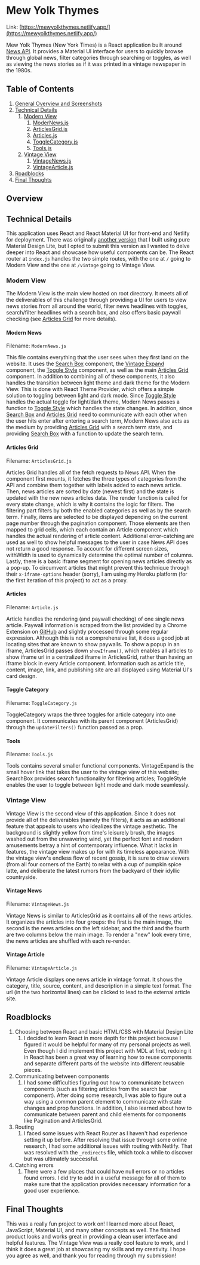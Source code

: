 # Mew Yolk Thymes

Link: [https://mewyolkthymes.netlify.app/](https://mewyolkthymes.netlify.app/)

Mew Yolk Thymes (New York Times) is a React application built around [News API](https://newsapi.org/). It provides a Material UI interface for users to quickly browse through global news, filter categories through searching or toggles, as well as viewing the news stories as if it was printed in a vintage newspaper in the 1980s. 

## Table of Contents

1. [General Overview and Screenshots](#overview)
2. [Technical Details](#technical-details)
    1. [Modern View](#modern-view)
        1. [ModerNews.js](#modern-news)
        2. [ArticlesGrid.js](#articles-grid)
        3. [Articles.js](#articles)
        4. [ToggleCategory.js](#toggle-category)
        5. [Tools.js](#tools)
    2. [Vintage View](#vintage-view)
        1. [VintageNews.js](#vintage-news)
        2. [VintageArticle.js](#vintage-article)
3. [Roadblocks](#roadblocks)
4. [Final Thoughts](#final-thoughts)

## Overview

## Technical Details

This application uses React and React Material UI for front-end and Netlify for deployment. There was originally [another version](https://mewyolkthymes.herokuapp.com) that I built using pure Material Design Lite, but I opted to submit this version as I wanted to delve deeper into React and showcase how useful components can be. The React router at `index.js` handles the two simple routes, with the one at `/` going to Modern View and the one at `/vintage` going to Vintage View.

### Modern View

The Modern View is the main view hosted on root directory. It meets all of the deliverables of this challenge through providing a UI for users to view news stories from all around the world, filter news headlines with toggles, search/filter headlines with a search box, and also offers basic paywall checking (see [Articles Grid](#articles-grid) for more details).

#### Modern News

Filename: `ModernNews.js`

This file contains everything that the user sees when they first land on the website. It uses the [Search Box](#tools) component, the [Vintage Expand](#tools) component, the [Toggle Style](#tools) component, as well as the main [Articles Grid](#articles-grid) component. In addition to combining all of these components, it also handles the transition between light theme and dark theme for the Modern View. This is done with React Theme Provider, which offers a simple solution to toggling between light and dark mode. Since [Toggle Style](#tools) handles the actual toggle for light/dark theme, Modern News passes a function to [Toggle Style](#tools) which handles the state changes. In addition, since [Search Box](#tools) and [Articles Grid](#articles-grid) need to communicate with each other when the user hits enter after entering a search term, Modern News also acts as the medium by providing [Articles Grid](#articles-grid) with a search term state, and providing [Search Box](#tools) with a function to update the search term.

#### Articles Grid

Filename: `ArticlesGrid.js`

Articles Grid handles all of the fetch requests to News API. When the component first mounts, it fetches the three types of categories from the API and combine them together with labels added to each news article. Then, news articles are sorted by date (newest first) and the state is updated with the new news articles data. The render function is called for every state change, which is why it contains the logic for filters. The filtering part filters by both the enabled categories as well as by the search term. Finally, items are selected to be displayed depending on the current page number through the pagination component. Those elements are then mapped to grid cells, which each contain an Article component which handles the actual rendering of article content. Additional error-catching are used as well to show helpful messages to the user in case News API does not return a good response. To account for different screen sizes, withWidth is used to dynamically determine the optimal number of columns. Lastly, there is a basic iframe segment for opening news articles directly as a pop-up. To circumvent articles that might prevent this technique through their `x-iframe-options` header (sorry), I am using my Heroku platform (for the first iteration of this project) to act as a proxy.

#### Articles

Filename: `Article.js`

Article handles the rendering (and paywall checking) of one single news article. Paywall information is scraped from the list provided by a Chrome Extension on [GitHub](https://github.com/iamadamdev/bypass-paywalls-chrome) and slightly processed through some regular expression. Although this is not a comprehensive list, it does a good job at locating sites that are known to show paywalls. To show a popup in an iframe, ArticlesGrid passes down `showIframe()`, which enables all articles to show iframe url in a centralized iframe in ArticlesGrid, rather than having an iframe block in every Article component. Information such as article title, content, image, link, and publishing site are all displayed using Material UI's card design.

#### Toggle Category

Filename: `ToggleCategory.js`

ToggleCategory wraps the three toggles for article category into one component. It communicates with its parent component (ArticlesGrid) through the `updateFilters()` function passed as a prop.

#### Tools

Filename: `Tools.js`

Tools contains several smaller functional components. VintageExpand is the small hover link that takes the user to the vintage view of this website; SearchBox provides search functionality for filtering articles; ToggleStyle enables the user to toggle between light mode and dark mode seamlessly. 

### Vintage View

Vintage View is the second view of this application. Since it does not provide all of the deliverables (namely the filters), it acts as an additional feature that appeals to users who idealizes the vintage aesthetic. The background is slightly yellow from time's leisurely brush, the images washed out from the unwavering wind, yet the perfect font and modern amusements betray a hint of contemporary influence. What it lacks in features, the vintage view makes up for with its timeless appearance. With the vintage view's endless flow of recent gossip, it is sure to draw viewers (from all four corners of the Earth) to relax with a cup of pumpkin spice latte, and deliberate the latest rumors from the backyard of their idyllic countryside.

#### Vintage News

Filename: `VintageNews.js`

Vintage News is similar to ArticlesGrid as it contains all of the news articles. It organizes the articles into four groups: the first is the main image, the second is the news articles on the left sidebar, and the third and the fourth are two columns below the main image. To render a "new" look every time, the news articles are shuffled with each re-render.

#### Vintage Article

Filename: `VintageArticle.js`

Vintage Article displays one news article in vintage format. It shows the category, title, source, content, and description in a simple text format. The url (in the two horizontal lines) can be clicked to lead to the external article site.

## Roadblocks

1. Choosing between React and basic HTML/CSS with Material Design Lite
    1. I decided to learn React in more depth for this project because I figured it would be helpful for many of my personal projects as well. Even though I did implement this project with MDL at first, redoing it in React has been a great way of learning how to reuse components and separate different parts of the website into different reusable pieces.
2. Communicating between components
    1. I had some difficulties figuring out how to communicate between components (such as filtering articles from the search bar component). After doing some research, I was able to figure out a way using a common parent element to communicate with state changes and prop functions. In addition, I also learned about how to communicate between parent and child elements for components like Pagination and ArticlesGrid.
3. Routing
    1. I faced some issues with React Router as I haven't had experience setting it up before. After resolving that issue through some online research, I had some additional issues with routing with Netlify. That was resolved with the `_redirects` file, which took a while to discover but was ultimately successful.
4. Catching errors
    1. There were a few places that could have null errors or no articles found errors. I did try to add in a useful message for all of them to make sure that the application provides necessary information for a good user experience.

## Final Thoughts

This was a really fun project to work on! I learned more about React, JavaScript, Material UI, and many other concepts as well. The finished product looks and works great in providing a clean user interface and helpful features. The Vintage View was a really cool feature to work, and I think it does a great job at showcasing my skills and my creativity. I hope you agree as well, and thank you for reading through my submission!